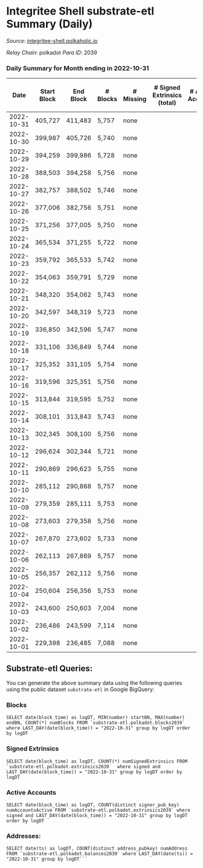 # Integritee Shell substrate-etl Summary (Daily)

_Source_: [integritee-shell.polkaholic.io](https://integritee-shell.polkaholic.io)

*Relay Chain*: polkadot
*Para ID*: 2039



### Daily Summary for Month ending in 2022-10-31


| Date | Start Block | End Block | # Blocks | # Missing | # Signed Extrinsics (total) | # Active Accounts | # Addresses with Balances | # Events | # Transfers | # XCM Transfers In | # XCM Transfers Out |
| ---- | ----------- | --------- | -------- | --------- | --------------------------- | ----------------- | ------------------------- | -------- | ----------- | ------------------ | ------------------- |
| 2022-10-31 | 405,727 | 411,483 | 5,757 | none  |  |  | 1 | 11,514 |   |   |   |
| 2022-10-30 | 399,987 | 405,726 | 5,740 | none  |  |  | 1 | 11,480 |   |   |   |
| 2022-10-29 | 394,259 | 399,986 | 5,728 | none  |  |  | 1 | 11,456 |   |   |   |
| 2022-10-28 | 388,503 | 394,258 | 5,756 | none  |  |  |  | 11,512 |   |   |   |
| 2022-10-27 | 382,757 | 388,502 | 5,746 | none  |  |  |  | 11,492 |   |   |   |
| 2022-10-26 | 377,006 | 382,756 | 5,751 | none  |  |  | 1 | 11,502 |   |   |   |
| 2022-10-25 | 371,256 | 377,005 | 5,750 | none  |  |  | 1 | 11,500 |   |   |   |
| 2022-10-24 | 365,534 | 371,255 | 5,722 | none  |  |  |  | 11,444 |   |   |   |
| 2022-10-23 | 359,792 | 365,533 | 5,742 | none  |  |  |  | 11,484 |   |   |   |
| 2022-10-22 | 354,063 | 359,791 | 5,729 | none  |  |  |  | 11,458 |   |   |   |
| 2022-10-21 | 348,320 | 354,062 | 5,743 | none  |  |  |  | 11,486 |   |   |   |
| 2022-10-20 | 342,597 | 348,319 | 5,723 | none  |  |  |  | 11,446 |   |   |   |
| 2022-10-19 | 336,850 | 342,596 | 5,747 | none  |  |  |  | 11,494 |   |   |   |
| 2022-10-18 | 331,106 | 336,849 | 5,744 | none  |  |  |  | 11,488 |   |   |   |
| 2022-10-17 | 325,352 | 331,105 | 5,754 | none  |  |  |  | 11,508 |   |   |   |
| 2022-10-16 | 319,596 | 325,351 | 5,756 | none  |  |  |  | 11,512 |   |   |   |
| 2022-10-15 | 313,844 | 319,595 | 5,752 | none  |  |  |  | 11,504 |   |   |   |
| 2022-10-14 | 308,101 | 313,843 | 5,743 | none  |  |  |  | 11,486 |   |   |   |
| 2022-10-13 | 302,345 | 308,100 | 5,756 | none  |  |  |  | 11,512 |   |   |   |
| 2022-10-12 | 296,624 | 302,344 | 5,721 | none  |  |  |  | 11,442 |   |   |   |
| 2022-10-11 | 290,869 | 296,623 | 5,755 | none  |  |  |  | 11,510 |   |   |   |
| 2022-10-10 | 285,112 | 290,868 | 5,757 | none  |  |  |  | 11,514 |   |   |   |
| 2022-10-09 | 279,359 | 285,111 | 5,753 | none  |  |  |  | 11,506 |   |   |   |
| 2022-10-08 | 273,603 | 279,358 | 5,756 | none  |  |  |  | 11,512 |   |   |   |
| 2022-10-07 | 267,870 | 273,602 | 5,733 | none  |  |  |  | 11,466 |   |   |   |
| 2022-10-06 | 262,113 | 267,869 | 5,757 | none  |  |  |  | 11,514 |   |   |   |
| 2022-10-05 | 256,357 | 262,112 | 5,756 | none  |  |  |  | 11,512 |   |   |   |
| 2022-10-04 | 250,604 | 256,356 | 5,753 | none  |  |  |  | 11,506 |   |   |   |
| 2022-10-03 | 243,600 | 250,603 | 7,004 | none  |  |  |  | 14,008 |   |   |   |
| 2022-10-02 | 236,486 | 243,599 | 7,114 | none  |  |  |  | 14,228 |   |   |   |
| 2022-10-01 | 229,398 | 236,485 | 7,088 | none  |  |  |  | 14,176 |   |   |   |

## Substrate-etl Queries:
You can generate the above summary data using the following queries using the public dataset `substrate-etl` in Google BigQuery:


### Blocks
```
SELECT date(block_time) as logDT, MIN(number) startBN, MAX(number) endBN, COUNT(*) numBlocks FROM `substrate-etl.polkadot.blocks2039`  where LAST_DAY(date(block_time)) = "2022-10-31" group by logDT order by logDT
```


### Signed Extrinsics
```
SELECT date(block_time) as logDT, COUNT(*) numSignedExtrinsics FROM `substrate-etl.polkadot.extrinsics2039`  where signed and LAST_DAY(date(block_time)) = "2022-10-31" group by logDT order by logDT
```


### Active Accounts
```
SELECT date(block_time) as logDT, COUNT(distinct signer_pub_key) numAccountsActive FROM `substrate-etl.polkadot.extrinsics2039` where signed and LAST_DAY(date(block_time)) = "2022-10-31" group by logDT order by logDT
```


### Addresses:
```
SELECT date(ts) as logDT, COUNT(distinct address_pubkey) numAddress FROM `substrate-etl.polkadot.balances2039` where LAST_DAY(date(ts)) = "2022-10-31" group by logDT```

